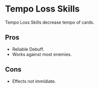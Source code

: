 # Tempo Loss Skills
Tempo Loss Skills decrease tempo of cards.
## Pros
- Reliable Debuff.
- Works against most enemies.
## Cons
- Effects not immidiate.